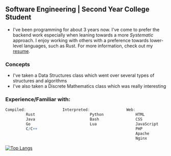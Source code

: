 ## **Software Engineering** | Second Year College Student

- I've been programming for about 3 years now. I've come to prefer the backend work especially when leaning towards a more *Systematic* approach. I enjoy working with others with a preference towards lower-level languages, such as Rust.
For more information, check out my [resume](https://rustychads.com/index.php/s/29eeQfLNWB8bzEK).

### Concepts
- I've taken a Data Structures class which went over several types of structures and algorithms
- I've also taken a Discrete Mathematics class which was really interesting

### Experience/Familiar with:
```q
Compiled:                Interpreted:                Web:
         Rust                        Python              HTML
         Java                        Bash                CSS
         Go                          Lua                 JavaScript
         C/C++                                           PHP
                                                         Apache
                                                         Nginx
```

[![Top Langs](https://github-readme-stats.vercel.app/api/top-langs/?username=splurf&theme=github_dark&card_width=1000&custom_title=Project%20Diversity)](https://github.com/anuraghazra/github-readme-stats)
